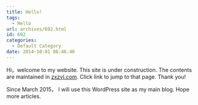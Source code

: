 ```yaml
---
title: Hello!
tags:
  - Hello
url: archives/692.html
id: 692
categories:
  - Default Category
date: 2014-10-01 06:46:40
---
```


Hi，welcome to my website. This site is under construction. The contents are maintained in [zxzyl.com](http://zxzyl.com "zxzyl.com"). Click link to jump to that page. Thank you! 

Since March 2015， I will use this WordPress site as my main blog. Hope more articles. 

